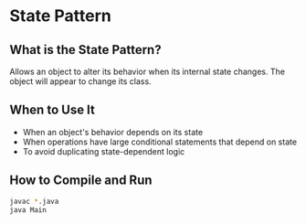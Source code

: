# State Pattern

## What is the State Pattern?

Allows an object to alter its behavior when its internal state changes. The object will appear to change its class.

## When to Use It

- When an object's behavior depends on its state
- When operations have large conditional statements that depend on state
- To avoid duplicating state-dependent logic

## How to Compile and Run

```bash
javac *.java
java Main
```
